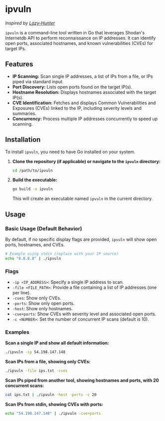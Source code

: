 # ipvuln

*Inspired by [Lazy-Hunter](https://github.com/iamunixtz/Lazy-Hunter)*

`ipvuln` is a command-line tool written in Go that leverages Shodan's Internetdb API to perform reconnaissance on IP addresses. It can identify open ports, associated hostnames, and known vulnerabilities (CVEs) for target IPs.

## Features

*   **IP Scanning:** Scan single IP addresses, a list of IPs from a file, or IPs piped via standard input.
*   **Port Discovery:** Lists open ports found on the target IP(s).
*   **Hostname Resolution:** Displays hostnames associated with the target IP(s).
*   **CVE Identification:** Fetches and displays Common Vulnerabilities and Exposures (CVEs) linked to the IP, including severity levels and summaries.
*   **Concurrency:** Process multiple IP addresses concurrently to speed up scanning.

## Installation

To install `ipvuln`, you need to have Go installed on your system.

1.  **Clone the repository (if applicable) or navigate to the `ipvuln` directory:**
    ```bash
    cd /path/to/ipvuln
    ```
2.  **Build the executable:**
    ```bash
    go build -o ipvuln
    ```
    This will create an executable named `ipvuln` in the current directory.

## Usage

### Basic Usage (Default Behavior)

By default, if no specific display flags are provided, `ipvuln` will show open ports, hostnames, and CVEs.

```bash
# Example using stdin (replace with your IP source)
echo "8.8.8.8" | ./ipvuln
```

### Flags

*   `-ip <IP_ADDRESS>`: Specify a single IP address to scan.
*   `-file <FILE_PATH>`: Provide a file containing a list of IP addresses (one per line).
*   `-cves`: Show only CVEs.
*   `-ports`: Show only open ports.
*   `-host`: Show only hostnames.
*   `-cve+ports`: Show CVEs with severity level and associated open ports.
*   `-c <NUMBER>`: Set the number of concurrent IP scans (default is 10).

### Examples

**Scan a single IP and show all default information:**

```bash
./ipvuln -ip 54.198.147.148
```

**Scan IPs from a file, showing only CVEs:**

```bash
./ipvuln -file ips.txt -cves
```

**Scan IPs piped from another tool, showing hostnames and ports, with 20 concurrent scans:**

```bash
cat ips.txt | ./ipvuln -host -ports -c 20
```

**Scan IPs from stdin, showing CVEs with ports:**

```bash
echo "54.198.147.148" | ./ipvuln -cve+ports
```
